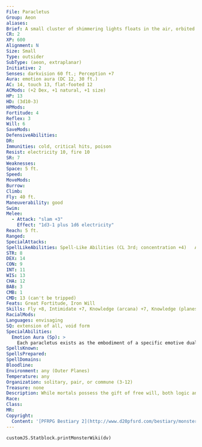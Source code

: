 ```yaml
---
File: Paracletus
Group: Aeon
aliases: 
Brief: A small cluster of shimmering lights floats in the air, orbited by multiple vibrant crystals and gemstones.
CR: 2
XP: 600
Alignment: N
Size: Small
Type: outsider
SubType: (aeon, extraplanar)
Initiative: 2
Senses: darkvision 60 ft.; Perception +7
Aura: emotion aura (DC 12, 30 ft.)
AC: 14, touch 13, flat-footed 12
ACMods: (+2 Dex, +1 natural, +1 size)
HP: 13
HD: (3d10-3)
HPMods: 
Fortitude: 4
Reflex: 3
Will: 6
SaveMods: 
DefensiveAbilities: 
DR: 
Immunities: cold, critical hits, poison
Resist: electricity 10, fire 10
SR: 7
Weaknesses: 
Space: 5 ft.
Speed: 
MoveMods: 
Burrow: 
Climb: 
Fly: 40 ft.
Maneuverability: good
Swim: 
Melee: 
  - Attack: "slam +3"
    Effect: "1d3-1 plus 1d6 electricity"
Reach: 5 ft.
Ranged: 
SpecialAttacks: 
SpellLikeAbilities: Spell-Like Abilities (CL 3rd; concentration +4)   At Will-sanctuary (DC 12)   3/day-calm emotions (DC 13)   1/week-commune (6 questions, CL 12th)
STR: 8
DEX: 14
CON: 9
INT: 11
WIS: 13
CHA: 12
BAB: 3
CMB: 1
CMD: 13 (can't be tripped)
Feats: Great Fortitude, Iron Will
Skills: Fly +8, Intimidate +7, Knowledge (arcana) +7, Knowledge (planes) +7, Perception +7, Sense Motive +7, Stealth +12
RacialMods: 
Languages: envisaging
SQ: extension of all, void form
SpecialAbilities:
  Emotion Aura (Sp): >
    Each paracletus exists as the embodiment of a specific emotive duality. Three times per day, a paracletus can create an aura representing one of its two programmed emotions. Creatures in the area must make a DC 12 Will save to resist the aura. A creature that makes its save against the aura is unaffected by that aeon's aura for the next 24 hours. The paracletus can choose one creature in the area to ignore its effects. The effect of the aura lasts for 10 minutes, and ends if a creature moves more than 30 feet from the aeon. The aura is a mind-affecting compulsion effect. The save DC is Charisma-based. Specific emotive dualities and their powers follow-any single paracletus can only use one of these three dualistic options and cannot change to a different one.  Courage/Fear: The aura acts as bless or bane.  Empathy/Apathy: The aura gives creatures a +2 bonus or a -2 penalty on Bluff, Diplomacy, and Intimidate checks.  Hope/Despair: The aura gives creatures a +2 morale bonus on Will saving throws or a -2 penalty on Will saving throws.
SpellsKnown: 
SpellsPrepared: 
SpellDomains: 
Bloodline: 
Environment: any (Outer Planes)
Temperature: any
Organization: solitary, pair, or commune (3-12)
Treasure: none
Description: While mortals possess the gift of free will, both logic and emotion inf luence their decisions. The paracletus serve the aeons as agents who connect with mortals and study the inf luence of emotions (particularly the dualistic nature of raw emotion) upon mortal behavior. They wander the planes seeking mortals with particularly strong emotional or logical capabilities (characters with high Charisma or Intelligence scores). Once a paracletus locates such a creature, the paracletus remains nearby, studying the target's relationship with emotional and logical input and choices. Often, the paracletus will use its emotion aura on the target in order to study how outside inf luences affect the subject. Unfortunately for the target creature, whether or not the paracletus uses a helpful or harmful effect is, for all intents and purposes, a matter of random chance-even though to the paracletus's complex reasoning, nothing is left to actual random chance.  If presented the option, a paracletus avoids direct combat, and uses its emotion aura to inf luence situations. If pressed to defend itself, it flies at opponents, slamming into them and discharging an electrical jolt of energy in addition to buffeting with its crystalline components. The crystals that orbit a paracletus are solidified aspects of logic, while the swirling vapors and lights that make up its central mass are manifestations of raw emotion- when a paracletus is slain, both the crystals and vapors fade away into nothingness.  A paracletus can be chosen as a familiar by a 7th-level neutral spellcaster who has the Improved Familiar feat. A paracletus familiar does not abandon its mission to observe emotions and logic at play, but it does follow its master's orders-this is one situation where the application of a paracletus's emotion aura need not be random.  Although the central mass of a paracletus's body appears to be made of light and energy, it is in fact solid, and feels strangely like electrified flesh to the touch.
Race: 
Class: 
MR: 
Copyright:
  Content: '[PFRPG Bestiary 2](http://www.d20pfsrd.com/bestiary/monster-listings/outsiders/aeon/aeon-paracletus)'
---
```

```dataviewjs
customJS.Statblock.printMonsterWiki(dv)
```
